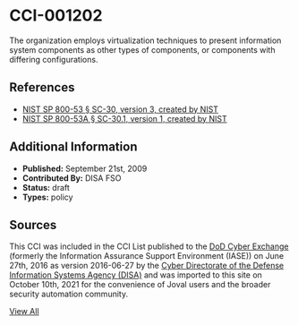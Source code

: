# CCI-001202

The organization employs virtualization techniques to present information system components as other types of components, or components with differing configurations.

## References ##

* [NIST SP 800-53 § SC-30, version 3, created by NIST](http://csrc.nist.gov/publications/PubsSPs.html)
* [NIST SP 800-53A § SC-30.1, version 1, created by NIST](http://csrc.nist.gov/publications/PubsSPs.html)


## Additional Information ##

* **Published:** September 21st, 2009
* **Contributed By:** DISA FSO
* **Status:** draft
* **Types:** policy

## Sources ##

This CCI was included in the CCI List published to the [DoD Cyber Exchange](https://public.cyber.mil/stigs/cci/)
(formerly the Information Assurance Support Environment (IASE)) on June 27th, 2016 as version
2016-06-27 by the [Cyber Directorate of the Defense Information Systems Agency (DISA)](https://public.cyber.mil/about-cyber/)
and was imported to this site on October 10th, 2021 for the convenience of Joval users and the broader
security automation community.

[View All](../README.md)
